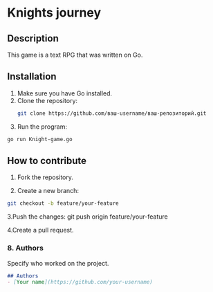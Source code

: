 # Knights journey

## Description
This game is a text RPG that was written on Go.

## Installation
1. Make sure you have Go installed.
2. Clone the repository:
   ```bash
   git clone https://github.com/ваш-username/ваш-репозиторий.git
3. Run the program:
```bash
go run Knight-game.go
```

## How to contribute
1. Fork the repository.

2. Create a new branch:
```bash
git checkout -b feature/your-feature
```

3.Push the changes:
git push origin feature/your-feature

4.Create a pull request.

### 8. **Authors**
Specify who worked on the project.

```markdown
## Authors
- [Your name](https://github.com/your-username)